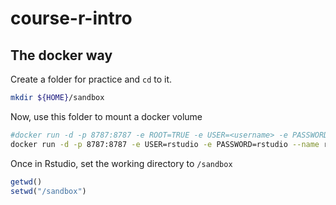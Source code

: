 # course-r-intro


## The docker way
Create a folder for practice and `cd` to it.

```bash
mkdir ${HOME}/sandbox
```
Now, use this folder to mount a docker volume
```bash
#docker run -d -p 8787:8787 -e ROOT=TRUE -e USER=<username> -e PASSWORD=<password> --name rgeospatial -v $(pwd):/sandbox rocker/geospatial
docker run -d -p 8787:8787 -e USER=rstudio -e PASSWORD=rstudio --name rgeospatial -v $(pwd)/sandbox:/sandbox -workdir /sandbox rocker/geospatial
```
Once in Rstudio, set the working directory to `/sandbox`
```r
getwd()
setwd("/sandbox")
```
